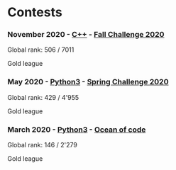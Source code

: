 # Contests

### November 2020 - [C++](./fallChallenge2020.cpp) - [Fall Challenge 2020](https://www.codingame.com/contests/fall-challenge-2020)

Global rank: 506 / 7011

Gold league

### May 2020 - [Python3](./springChallenge2020.py) - [Spring Challenge 2020](https://www.codingame.com/contests/spring-challenge-2020)

Global rank: 429 / 4'955

Gold league

### March 2020 - [Python3](./oceanOfCode.py) - [Ocean of code](https://www.codingame.com/contests/ocean-of-code)

Global rank: 146 / 2'279

Gold league
